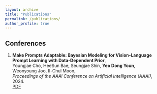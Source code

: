 ```yaml
---
layout: archive
title: "Publications"
permalink: /publications/
author_profile: true
---
```


## Conferences

1. **Make Prompts Adaptable: Bayesian Modeling for Vision-Language Prompt Learning with Data-Dependent Prior**,  
   Youngjae Cho, HeeSun Bae, Seungjae Shin, **Yeo Dong Youn**, Weonyoung Joo, Il-Chul Moon,  
   *Proceedings of the AAAI Conference on Artificial Intelligence (AAAI)*, 2024.  
   [PDF](https://ojs.aaai.org/index.php/AAAI/article/view/29037)
<!-- 
2. **Another Paper Title**,  
   Author A, Author B, **Yeo Dong Youn**,  
   *Some Conference*, 2023.  
   [PDF](https://example.com/another-paper.pdf)

## Journals

1. **Interesting Journal Title**,  
   Author X, Author Y, **Yeo Dong Youn**,  
   *Some Journal*, 2022.  
   [PDF](https://example.com/journal-paper.pdf)
-->
